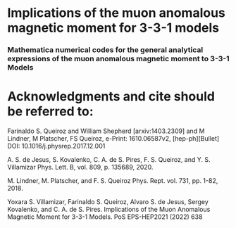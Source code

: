 #  Implications of the muon anomalous magnetic moment for 3-3-1 models

### Mathematica numerical codes for the general analytical expressions of the muon anomalous magnetic moment to 3-3-1 Models

# Acknowledgments and cite should be referred to:

Farinaldo S. Queiroz and William Shepherd [arxiv:1403.2309] and M Lindner, M Platscher, FS Queiroz,  e-Print: 1610.06587v2,  [hep-ph]\[Bullet] DOI: 10.1016/j.physrep.2017.12.001
 
A. S. de Jesus, S. Kovalenko, C. A. de S. Pires, F. S. Queiroz, and Y. S. Villamizar Phys. Lett. B, vol. 809, p. 135689, 2020.  

M. Lindner, M. Platscher, and F. S. Queiroz Phys. Rept. vol. 731, pp. 1-82, 2018.  

Yoxara S. Villamizar, Farinaldo S. Queiroz, Alvaro S. de Jesus, Sergey Kovalenko, and C. A. de S. Pires. Implications of the Muon Anomalous Magnetic Moment for 3-3-1 Models. PoS EPS-HEP2021 (2022) 638
